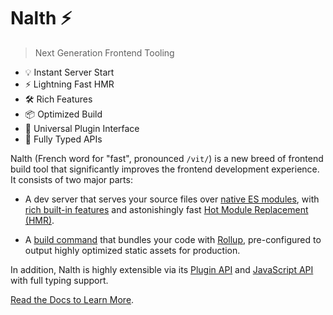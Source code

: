 # Nalth ⚡

> Next Generation Frontend Tooling

- 💡 Instant Server Start
- ⚡️ Lightning Fast HMR
- 🛠️ Rich Features
- 📦 Optimized Build
- 🔩 Universal Plugin Interface
- 🔑 Fully Typed APIs

Nalth (French word for "fast", pronounced `/vit/`) is a new breed of frontend build tool that significantly improves the frontend development experience. It consists of two major parts:

- A dev server that serves your source files over [native ES modules](https://developer.mozilla.org/en-US/docs/Web/JavaScript/Guide/Modules), with [rich built-in features](https://nalth.pages.dev/guide/features.html) and astonishingly fast [Hot Module Replacement (HMR)](https://nalth.pages.dev/guide/features.html#hot-module-replacement).

- A [build command](https://nalth.pages.dev/guide/build.html) that bundles your code with [Rollup](https://rollupjs.org), pre-configured to output highly optimized static assets for production.

In addition, Nalth is highly extensible via its [Plugin API](https://nalth.pages.dev/guide/api-plugin.html) and [JavaScript API](https://nalth.pages.dev/guide/api-javascript.html) with full typing support.

[Read the Docs to Learn More](https://nalth.pages.dev).
